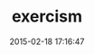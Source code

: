 ---
layout: post
title:  "exercism"
repo:   "kytrinyx/exercism"
date:   2015-02-18 17:16:47
gemurl: https://github.com/kytrinyx/exercism
---